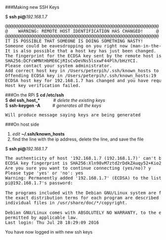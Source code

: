 ###Making new SSH Keys

$ <b>ssh pi@</b><em>192.168.1.7</em>
<pre>
@@@@@@@@@@@@@@@@@@@@@@@@@@@@@@@@@@@@@@@@@@@@@@@@@@@@@@@@@@@
@    WARNING: REMOTE HOST IDENTIFICATION HAS CHANGED!     @
@@@@@@@@@@@@@@@@@@@@@@@@@@@@@@@@@@@@@@@@@@@@@@@@@@@@@@@@@@@
IT IS POSSIBLE THAT SOMEONE IS DOING SOMETHING NASTY!
Someone could be eavesdropping on you right now (man-in-the-middle attack)!
It is also possible that a host key has just been changed.
The fingerprint for the ECDSA key sent by the remote host is
SHA256:DCFcWMNtHbME6CjRIsCvDeVNs5lsxwF44Plh/bHzYCI.
Please contact your system administrator.
Add correct host key in /Users/peterpih/.ssh/known_hosts to get rid of this message.
Offending ECDSA key in /Users/peterpih/.ssh/known_hosts:19
ECDSA host key for 192.168.1.7 has changed and you have requested strict checking.
Host key verification failed.
</pre>

###On the RPi
$ <b>cd /etc/ssh</b>   
$ <b>del ssh_host_*</b>&nbsp;&nbsp;&nbsp;&nbsp;&nbsp;&nbsp;&nbsp;&nbsp;&nbsp;&nbsp;&nbsp;# <em>delete the existing keys</em>   
$ <b>ssh-keygen -A</b>&nbsp;&nbsp;&nbsp;&nbsp;&nbsp;&nbsp;&nbsp;&nbsp;&nbsp;&nbsp;#<em> generates all the keys</em>   
<pre>
Will produce message saying keys are being generated
</pre>

###On host side
1) <em>edit</em> <b>~/.ssh/known_hosts</b>   
2) find the line with the ip address, delete the line, and save the file   

$ <b>ssh pi@</b><em>192.168.1.7</em>
<pre>
The authenticity of host '192.168.1.7 (192.168.1.7)' can't be established.
ECDSA key fingerprint is SHA256:Xln98vM7ztd2rDdkZAuqy52+Kio2g6aOaELDWQnWa9I.
Are you sure you want to continue connecting (yes/no)? y
Please type 'yes' or 'no': yes
Warning: Permanently added '192.168.1.7' (ECDSA) to the list of known hosts.
pi@192.168.1.7's password: 

The programs included with the Debian GNU/Linux system are free software;
the exact distribution terms for each program are described in the
individual files in /usr/share/doc/*/copyright.

Debian GNU/Linux comes with ABSOLUTELY NO WARRANTY, to the extent
permitted by applicable law.
Last login: Thu Jul 28 18:29:09 2016
</pre>

You have now logged in with new ssh keys
